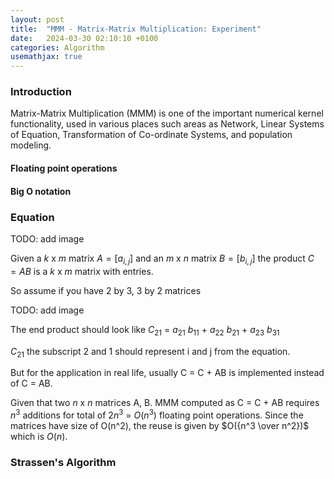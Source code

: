 ```yaml
---
layout: post
title:  "MMM - Matrix-Matrix Multiplication: Experiment"
date:   2024-03-30 02:10:10 +0100
categories: Algorithm 
usemathjax: true
---
```

### Introduction

Matrix-Matrix Multiplication (MMM) is one of the important numerical kernel functionality, used in various places such areas as Network, Linear Systems of Equation, Transformation of Co-ordinate Systems, and population modeling.  

#### Floating point operations 

#### Big O notation

### Equation 

TODO: add image 

Given a $k$ x $m$ matrix $A = [a_{i,j}]$ and an $m$ x $n$ matrix $B = [b_{i,j}]$ the product $C = AB$ is a $k$ x $m$ matrix with entries. 

So assume if you have 2 by 3, 3 by 2 matrices 

TODO: add image 

The end product should look like $C_{21}$ = $a_{21}\ b_{11}$ + $a_{22}\ b_{21}$ + $a_{23}\ b_{31}$  

$C_{21}$ the subscript 2 and 1 should represent i and j from the equation. 

But for the application in real life, usually C = C + AB is implemented instead of C = AB. 

Given that two $n$ x $n$ matrices A, B. MMM computed as C = C + AB requires $n^3$ additions for total of $2n^3$ = $O(n^3)$ floating point operations. Since the matrices have size of O(n^2), the reuse is given by $O({n^3 \over n^2})$ which is $O(n)$.

### Strassen's Algorithm 



